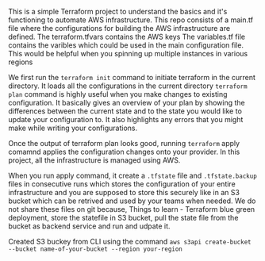 This is a simple Terraform project to understand the basics and it's functioning to automate AWS infrastructure.
This repo consists of a main.tf file where the configurations for building the AWS infrastructure are defined.
The terraform.tfvars contains the AWS keys
The variables.tf file contains the varibles which could be used in the main configuration file. This would be helpful when you spinning up multiple instances in various regions

We first run the `terraform init` command to initiate terraform in the current directory. It loads all the configurations in the current directory
`terraform plan` command is highly useful when you make changes to existing configuration. It basically gives an overview of your plan by showing the differences between the current state and to the state you would like to update your configuration to. It also highlights any errors that you might make while writing your configurations.

Once the output of terraform plan looks good, running `terraform` apply comamnd applies the configuration changes onto your provider. In this project, all the infrastructure is managed using AWS.

When you run apply command, it create a `.tfstate` file and `.tfstate.backup` files in consecutive runs which stores the configuration of your entire infrastructure and you are supposed to store this securely like in an S3 bucket which can be retrived and used by your teams when needed.
We do not share these files on git because, 
Things to learn - Terraform blue green deployment, store the statefile in S3 bucket, pull the state file from the bucket as backend service and run and udpate it. 

Created S3 buckey from CLI using the command `aws s3api create-bucket --bucket name-of-your-bucket --region your-region`